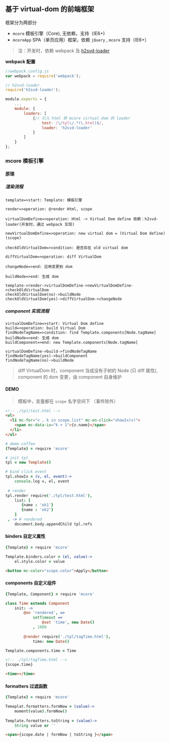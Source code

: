 ## 基于 virtual-dom 的前端框架



 框架分为两部分

* `mcore` 模板引擎（Core),  无依赖，支持（IE6+)
* `mcoreApp` SPA（单页应用）框架，依赖 `jQuery` , `mcore` 支持（IE6+）

> 注：开发时，依赖 webpack 及 [h2svd-loader](https://www.npmjs.com/package/h2svd-loader)

**webpack 配置**

``` javascript
//webpack.config.js
var webpack = require('webpack');

// h2svd-loader
require('h2svd-loader');

module.exports = {
    ...
    module: {
        loaders: [
            {// 引入 html 转 mcore virtual-dom 的 loader
  				test: /\/tpl\/.*(\.html)$/, 
                loader: 'h2svd-loader' 
			}
        ]
    }
};
```





### mcore 模板引擎

#### 原理

##### 渲染流程

```flow
template=>start: Template: 模板引擎

render=>operation: @render Html, scope

virtualDomDefine=>operation: Html -> Virtual Dom define 依赖：h2svd-loader(开发时，通过 webpack 实现)

newVirtualDomDefine=>operation: new virtual dom = (Virtual Dom define)(scope)

checkOldVirtualDom=>condition: 是否存在 old virtual dom

diffVirtualDom=>operation: diff VirtualDom

changeNode=>end: 应用变更到 dom

buildNode=>end: 生成 dom

template->render->virtualDomDefine->newVirtualDomDefine->checkOldVirtualDom
checkOldVirtualDom(no)->buildNode
checkOldVirtualDom(yes)->diffVirtualDom->changeNode
```

##### component 实现流程

```flow
virtualDomDefine=>start: Virtual Dom define
build=>operation: build Virtual Dom
findNodeTagName=>condition: find Template.components[Node.tagName]
buildNode=>end: 生成 dom
buildComponent=>end: new Template.components[Node.tagName]

virtualDomDefine->build->findNodeTagName
findNodeTagName(yes)->buildComponent
findNodeTagName(no)->buildNode
```

> diff VirtualDom 时，component 当成没有子树的 Node (只 diff 属性),
> component 的 dom 变更，由 component 自身维护



#### DEMO

> 模板中，变量都在 `scope` 名字空间下 （事件除外）

``` html
<!-- ./tpl/test.html -->
<ul>
  <li mc-for="v , k in scope.list" mc-on-click="showIx(v)">
    <span mc-data-ix="k + 1">{v.name}</span>
  </li>
</ul>
```

``` coffeescript
# demo.coffee
{Template} = require 'mcore'

# init tpl
tpl = new Template()

# bind click event
tpl.showIx = (v, el, event)->
	console.log v, el, event
    
 # render
tpl.render require('./tpl/test.html'),
	list: [
       {name : 'ok1'}
       {name : 'ok2'}
	]
 , -> # rendered
    document.body.appendChild tpl.refs
```



#### binders 自定义属性

``` coffeescript
{Template} = require 'mcore'

Template.binders.color = (el, value)->
	el.style.color = value
```

``` html
<button mc-color="scope.color">Apply</button>
```



#### components 自定义组件

``` coffeescript
{Template, Component} = require 'mcore'

class Time extends Component
    init: ->
        @on 'rendered', =>
            setTimeout =>
                @set 'time', new Date()
            , 1000
            
        @render require('./tpl/tagTime.html'),
            time: new Date()

Template.components.time = Time
```

``` html
<!-- ./tpl/tagTime.html -->
{scope.time}
```

``` html
<time></time>
```



#### formatters 过滤函数

``` coffeescript
{Template} = require 'mcore'

Temaplat.formatters.formNow = (value)->
	moment(value).formNow()
    
Template.formatters.toString = (value)->
	String value or ''
```

``` html
<span>{scope.date | formNow | toString }</span>
```


